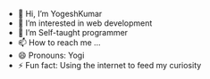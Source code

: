 - 👋 Hi, I’m YogeshKumar
- 👀 I’m interested in web development
- 🌱 I’m Self-taught programmer
- 📫 How to reach me ...
- 😄 Pronouns: Yogi
- ⚡ Fun fact: Using the internet to feed my curiosity

<!---
Yogesh-yo01/Yogesh-yo01 is a ✨ special ✨ repository because its `README.md` (this file) appears on your GitHub profile.
You can click the Preview link to take a look at your changes.
--->
